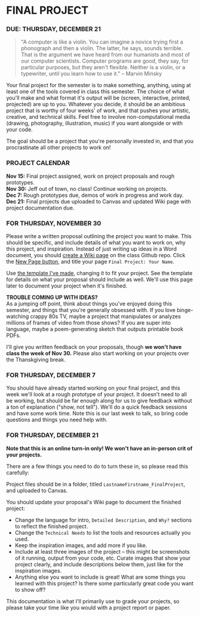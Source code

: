 FINAL PROJECT
====

### DUE: THURSDAY, DECEMBER 21

>"A computer is like a violin. You can imagine a novice trying first a phonograph and then a violin. The latter, he says, sounds terrible. That is the argument we have heard from our humanists and most of our computer scientists. Computer programs are good, they say, for particular purposes, but they aren't flexible. Neither is a violin, or a typewriter, until you learn how to use it." – Marvin Minsky

Your final project for the semester is to make something, anything, using at least one of the tools covered in class this semester. The choice of what you'll make and what format it's output will be (screen, interactive, printed, projected) are up to you. Whatever you decide, it should be an ambitious project that is worthy of four weeks' of work, and that pushes your artistic, creative, and technical skills. Feel free to involve non-computational media (drawing, photography, illustration, music) if you want alongside or with your code.

The goal should be a project that you're personally invested in, and that you procrastinate all other projects to work on!

### PROJECT CALENDAR  
**Nov 15:** Final project assigned, work on project proposals and rough prototypes.  
**Nov 30:** Jeff out of town, no class! Continue working on projects.  
**Dec 7:** Rough prototypes due, demos of work in progress and work day.  
**Dec 21:** Final projects due uploaded to Canvas and updated Wiki page with project documentation due.  

### FOR THURSDAY, NOVEMBER 30  
Please write a written proposal outlining the project you want to make. This should be specific, and include details of what you want to work on, why this project, and inspiration. Instead of just writing up ideas in a Word document, you should [create a Wiki page](https://github.com/jeffThompson/CreativeProgramming1/wiki) on the class Github repo. Click the [New Page button](https://github.com/jeffThompson/CreativeProgramming1/wiki/_new), and title your page `Final Project: Your Name`.

Use [the template I've made](https://github.com/jeffThompson/CreativeProgramming1/wiki/Example-Template), changing it to fit your project. See the template for details on what your proposal should include as well. We'll use this page later to document your project when it's finished.  

**TROUBLE COMING UP WITH IDEAS?**  
As a jumping off point, think about things you've enjoyed doing this semester, and things that you're generally obsessed with. If you love binge-watching crappy 80s TV, maybe a project that manipulates or analyzes millions of frames of video from those shows? If you are super into language, maybe a poem-generating sketch that outputs printable book PDFs.

I'll give you written feedback on your proposals, though **we won't have class the week of Nov 30.** Please also start working on your projects over the Thanskgiving break.

### FOR THURSDAY, DECEMBER 7    
You should have already started working on your final project, and this week we'll look at a rough prototype of your project. It doesn't need to all be working, but should be far enough along for us to give feedback without a ton of explanation ("show, not tell"). We'll do a quick feedback sessions and have some work time. Note this is our last week to talk, so bring code questions and things you need help with.

### FOR THURSDAY, DECEMBER 21    
**Note that this is an online turn-in only! We won't have an in-person crit of your projects.**  

There are a few things you need to do to turn these in, so please read this carefully:

Project files should be in a folder, titled `LastnameFirstname_FinalProject`, and uploaded to Canvas.

You should update your proposal's Wiki page to document the finished project:  

* Change the language for intro, `Detailed Description`, and `Why?` sections to reflect the finished project.  
* Change the `Technical Needs` to list the tools and resources actually you used.  
* Keep the inspiration images, and add more if you like.  
* Include at least three images of the project – this might be screenshots of it running, output from your code, etc. Curate images that show your project clearly, and include descriptions below them, just like for the inspiration images.  
* Anything else you want to include is great! What are some things you learned with this project? Is there some particularly great code you want to show off?

This documentation is what I'll primarily use to grade your projects, so please take your time like you would with a project report or paper.

